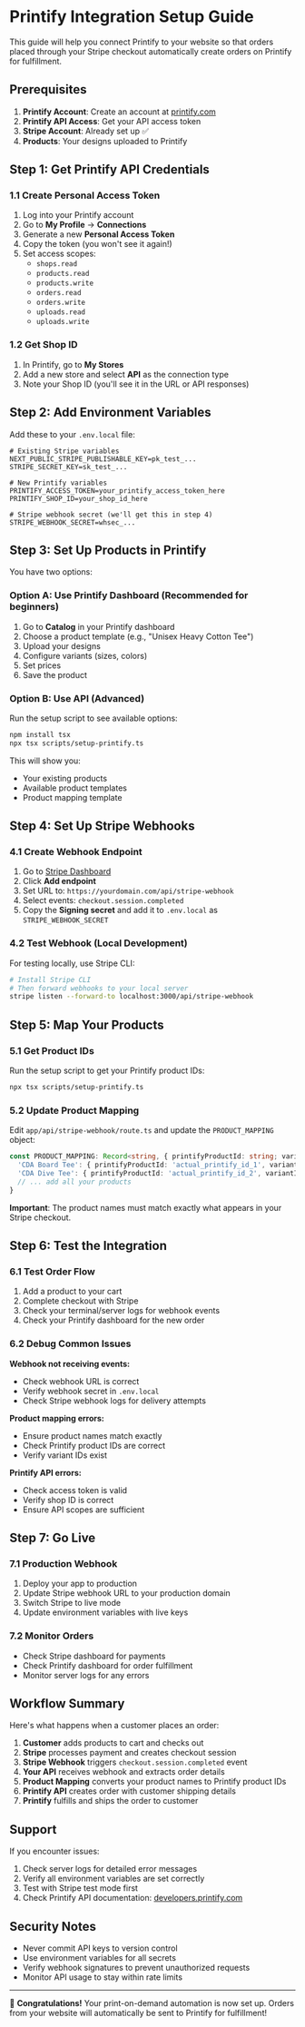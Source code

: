 # Printify Integration Setup Guide

This guide will help you connect Printify to your website so that orders placed through your Stripe checkout automatically create orders on Printify for fulfillment.

## Prerequisites

1. **Printify Account**: Create an account at [printify.com](https://printify.com)
2. **Printify API Access**: Get your API access token
3. **Stripe Account**: Already set up ✅
4. **Products**: Your designs uploaded to Printify

## Step 1: Get Printify API Credentials

### 1.1 Create Personal Access Token

1. Log into your Printify account
2. Go to **My Profile** → **Connections**
3. Generate a new **Personal Access Token**
4. Copy the token (you won't see it again!)
5. Set access scopes:
   - `shops.read`
   - `products.read`
   - `products.write`
   - `orders.read`
   - `orders.write`
   - `uploads.read`
   - `uploads.write`

### 1.2 Get Shop ID

1. In Printify, go to **My Stores**
2. Add a new store and select **API** as the connection type
3. Note your Shop ID (you'll see it in the URL or API responses)

## Step 2: Add Environment Variables

Add these to your `.env.local` file:

```env
# Existing Stripe variables
NEXT_PUBLIC_STRIPE_PUBLISHABLE_KEY=pk_test_...
STRIPE_SECRET_KEY=sk_test_...

# New Printify variables
PRINTIFY_ACCESS_TOKEN=your_printify_access_token_here
PRINTIFY_SHOP_ID=your_shop_id_here

# Stripe webhook secret (we'll get this in step 4)
STRIPE_WEBHOOK_SECRET=whsec_...
```

## Step 3: Set Up Products in Printify

You have two options:

### Option A: Use Printify Dashboard (Recommended for beginners)

1. Go to **Catalog** in your Printify dashboard
2. Choose a product template (e.g., "Unisex Heavy Cotton Tee")
3. Upload your designs
4. Configure variants (sizes, colors)
5. Set prices
6. Save the product

### Option B: Use API (Advanced)

Run the setup script to see available options:

```bash
npm install tsx
npx tsx scripts/setup-printify.ts
```

This will show you:

- Your existing products
- Available product templates
- Product mapping template

## Step 4: Set Up Stripe Webhooks

### 4.1 Create Webhook Endpoint

1. Go to [Stripe Dashboard](https://dashboard.stripe.com/test/webhooks)
2. Click **Add endpoint**
3. Set URL to: `https://yourdomain.com/api/stripe-webhook`
4. Select events: `checkout.session.completed`
5. Copy the **Signing secret** and add it to `.env.local` as `STRIPE_WEBHOOK_SECRET`

### 4.2 Test Webhook (Local Development)

For testing locally, use Stripe CLI:

```bash
# Install Stripe CLI
# Then forward webhooks to your local server
stripe listen --forward-to localhost:3000/api/stripe-webhook
```

## Step 5: Map Your Products

### 5.1 Get Product IDs

Run the setup script to get your Printify product IDs:

```bash
npx tsx scripts/setup-printify.ts
```

### 5.2 Update Product Mapping

Edit `app/api/stripe-webhook/route.ts` and update the `PRODUCT_MAPPING` object:

```typescript
const PRODUCT_MAPPING: Record<string, { printifyProductId: string; variantId: number }> = {
  'CDA Board Tee': { printifyProductId: 'actual_printify_id_1', variantId: 12345 },
  'CDA Dive Tee': { printifyProductId: 'actual_printify_id_2', variantId: 12346 },
  // ... add all your products
}
```

**Important**: The product names must match exactly what appears in your Stripe checkout.

## Step 6: Test the Integration

### 6.1 Test Order Flow

1. Add a product to your cart
2. Complete checkout with Stripe
3. Check your terminal/server logs for webhook events
4. Check your Printify dashboard for the new order

### 6.2 Debug Common Issues

**Webhook not receiving events:**

- Check webhook URL is correct
- Verify webhook secret in `.env.local`
- Check Stripe webhook logs for delivery attempts

**Product mapping errors:**

- Ensure product names match exactly
- Check Printify product IDs are correct
- Verify variant IDs exist

**Printify API errors:**

- Check access token is valid
- Verify shop ID is correct
- Ensure API scopes are sufficient

## Step 7: Go Live

### 7.1 Production Webhook

1. Deploy your app to production
2. Update Stripe webhook URL to your production domain
3. Switch Stripe to live mode
4. Update environment variables with live keys

### 7.2 Monitor Orders

- Check Stripe dashboard for payments
- Check Printify dashboard for order fulfillment
- Monitor server logs for any errors

## Workflow Summary

Here's what happens when a customer places an order:

1. **Customer** adds products to cart and checks out
2. **Stripe** processes payment and creates checkout session
3. **Stripe Webhook** triggers `checkout.session.completed` event
4. **Your API** receives webhook and extracts order details
5. **Product Mapping** converts your product names to Printify product IDs
6. **Printify API** creates order with customer shipping details
7. **Printify** fulfills and ships the order to customer

## Support

If you encounter issues:

1. Check server logs for detailed error messages
2. Verify all environment variables are set correctly
3. Test with Stripe test mode first
4. Check Printify API documentation: [developers.printify.com](https://developers.printify.com)

## Security Notes

- Never commit API keys to version control
- Use environment variables for all secrets
- Verify webhook signatures to prevent unauthorized requests
- Monitor API usage to stay within rate limits

---

🎉 **Congratulations!** Your print-on-demand automation is now set up. Orders from your website will automatically be sent to Printify for fulfillment!

